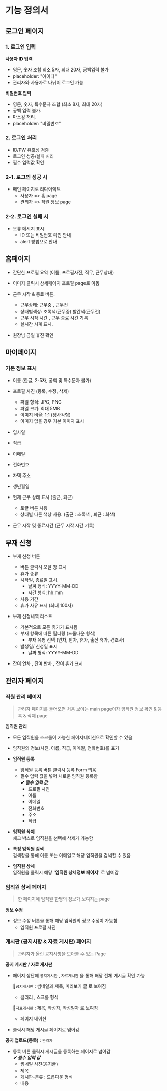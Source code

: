 # 기능 정의서

## 로그인 페이지

### 1. 로그인 입력

**사용자 ID 입력**
- 영문, 숫자 조합 최소 5자, 최대 20자, 공백입력 불가
- placeholder: "아이디"
- 관리자와 사용자로 나뉘어 로그인 가능

**비밀번호 입력**
- 영문, 숫자, 특수문자 조합 (최소 8자, 최대 20자)
- 공백 입력 불가.
- 마스킹 처리.
- placeholder: "비밀번호"

### 2. 로그인 처리
- ID/PW 유효성 검증
- 로그인 성공/실패 처리
- 필수 입력값 확인

### 2-1. 로그인 성공 시
- 메인 페이지로 리다이렉트
  - 사용자 => 홈 page
  - 관리자 => 직원 정보 page


### 2-2. 로그인 실패 시
- 오류 메시지 표시
  - ID 또는 비밀번호 확인 안내
  - alert 방법으로 안내

## 홈페이지

- 간단한 프로필 요약 (이름, 프로필사진, 직무, 근무상태)

- 이미지 클릭시 상세페이지 프로필 page로 이동

- 근무 시작 & 종료 버튼.
  - 근무상태: 근무중 , 근무전
  - 상태별색상: 초록색(근무중) 빨간색(근무전)
  - 근무 시작 시간 , 근무 종료 시간 기록
  - 실시간 시계 표시.

- 원장님 금일 휴진 확인


## 마이페이지

### 기본 정보 표시

- 이름 (한글, 2-5자, 공백 및 특수문자 불가)
- 프로필 사진 (등록, 수정, 삭제)
  - 파일 형식: JPG, PNG
  - 파일 크기: 최대 5MB
  - 이미지 비율: 1:1 (정사각형)
  - 이미지 없을 경우 기본 이미지 표시
- 입사일
- 직급
- 이메일
- 전화번호
- 자택 주소
- 생년월일

- 현재 근무 상태 표시 (출근, 퇴근)
  - 토글 버튼 사용
  - 상태별 다른 색상 사용. (출근 : 초록색 , 퇴근 : 회색)

- 근무 시작 및 종료시간 (근무 시작 시간 기록)


## 부재 신청

- 부재 신청 버튼
  - 버튼 클릭시 모달 창 표시
  - 휴가 종류 
  - 시작일, 종료일 표시.
    - 날짜 형식: YYYY-MM-DD
    - 시간 형식: hh:mm
  - 사용 기간
  - 휴가 사유 표시 (최대 100자)

- 부재 신청내역 리스트
  - 기본적으로 모든 휴가가 표시됨
  - 부재 항목에 따른 필터링 (드롭다운 형식)
    - 부재 유형 선택 (연차, 반차, 휴가, 출산 휴가, 경조사)
  - 발생일/ 신청일 표시
    - 날짜 형식: YYYY-MM-DD

- 잔여 연차 , 잔여 반차 , 잔여 휴가 표시


## 관리자 페이지

### 직원 관리 페이지

> 관리자 페이지를 들어오면 처음 보이는 main page이자 임직원 정보 확인 & 등록 & 삭제 page

**임직원 관리**

- 모든 임직원을 스크롤이 가능한 페이지네이션으로 확인할 수 있음
- 임직원의 정보(사진, 이름, 직급, 이메일, 전화번호)를 표기

- **임직원 등록**
  - 임직원 등록 버튼 클릭시 등록 Form 띄움
  - 필수 입력 값을 넣어 새로운 임직원 등록함  
    **_✔ 필수 입력 값_** 
    - 프로필 사진
    - 이름
    - 이메일
    - 전화번호
    - 주소
    - 직급
 
- **임직원 삭제**  
  체크 박스로 임직원을 선택해 삭제가 가능함
  
- **특정 임직원 검색**  
  검색창을 통해 이름 또는 이메일로 해당 임직원을 검색할 수 있음
  
- **임직원 상세**  
  임직원을 클릭시 해당 **'임직원 상세정보 페이지'** 로 넘어감

### 임직원 상세 페이지

> 한 페이지에 임직원 한명의 정보가 보여지는 page

**정보 수정**

- 정보 수정 버튼을 통해 해당 임직원의 정보 수정이 가능함
  - 임직원 프로필 사진


### 게시판 (공지사항 & 자료 게시판) 페이지

> 관리자가 올린 공지사항을 모아볼 수 있는 Page

**공지 게시판 / 자료 게시판**

- 페이지 상단에 `공지게시판` , `자료게시판` 을 통해 해당 전체 게시글 확인 가능

  💬`공지게시판` : 썸네일과 제목, 미리보기 글 로 보여짐
    - 갤러리 , 스크롤 형식

  💬`자료게시판` : 제목, 작성자, 작성일자 로 보여짐
    - 페이지 네이션

- 클릭시 해당 게시글 페이지로 넘어감

**공지 업로드(등록)** : `관리자`

- 등록 버튼 클릭시 게시글을 등록하는 페이지로 넘어감  
 **_✔ 필수 입력 값_**
  - 썸네일 사진(공지글)
  - 제목
  - 게시판-분류 : 드롭다운 형식
  - 내용